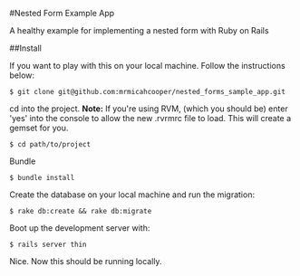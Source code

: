 #Nested Form Example App

A healthy example for implementing a nested form with Ruby on Rails

##Install

If you want to play with this on your local machine. Follow the instructions below:
```
$ git clone git@github.com:mrmicahcooper/nested_forms_sample_app.git
```

cd into the project. 
**Note:** If you're using RVM, (which you should be) enter 'yes' into the console to allow the new .rvrmrc file to load.
This will create a gemset for you.
```
$ cd path/to/project
```

Bundle
```
$ bundle install
```

Create the database on your local machine and run the migration:
```
$ rake db:create && rake db:migrate
```

Boot up the development server with:
```
$ rails server thin
```

Nice. Now this should be running locally.


